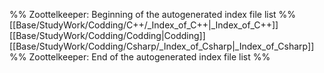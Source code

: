 %% Zoottelkeeper: Beginning of the autogenerated index file list  %%
 [[Base/StudyWork/Codding/C++/_Index_of_C++|_Index_of_C++]]
 [[Base/StudyWork/Codding/Codding|Codding]]
 [[Base/StudyWork/Codding/Csharp/_Index_of_Csharp|_Index_of_Csharp]]
%% Zoottelkeeper: End of the autogenerated index file list  %%
